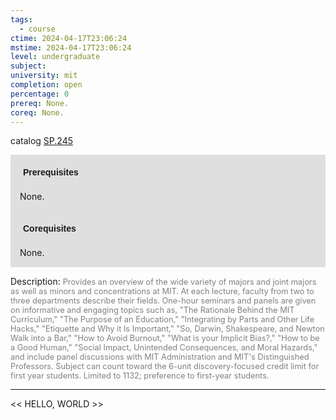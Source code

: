 ```yaml
---
tags:
  - course
ctime: 2024-04-17T23:06:24
mstime: 2024-04-17T23:06:24
level: undergraduate
subject: 
university: mit
completion: open
percentage: 0
prereq: None.
coreq: None.
---
```


catalog [SP.245](http://student.mit.edu/catalog/mSPa.html#SP.245)

<span style="display: block; padding: 15px; background-color: rgb(100, 100, 100, 0.2);"><font id="m_prereq4213_0" style="display: block; font-family: Arial, sans-serif; font-weight: bold; padding: 5px">Prerequisites</font><br><span id="prereq4213_0">None.</span></span>
<span style="display: block; padding: 15px; background-color: rgb(100, 100, 100, 0.2);"><font id="m_coreq4213_0" style="display: block; font-family: Arial, sans-serif; font-weight: bold; padding: 5px">Corequisites</font><br><span id="coreq4213_0">None.</span></span>

<font style="">Description:</font>
<font style="color: grey; font-size: 0.8rem;">Provides an overview of the wide variety of majors and joint majors as well as minors and concentrations at MIT. At each lecture, faculty from two to three departments describe their fields. One-hour seminars and panels are given on informative and engaging topics such as, "The Rationale Behind the MIT Curriculum," "The Purpose of an Education," "Integrating by Parts and Other Life Hacks," "Etiquette and Why it Is Important," "So, Darwin, Shakespeare, and Newton Walk into a Bar," "How to Avoid Burnout," "What is your Implicit Bias?," "How to be a Good Human," "Social Impact, Unintended Consequences, and Moral Hazards," and include panel discussions with MIT Administration and MIT's Distinguished Professors. Subject can count toward the 6-unit discovery-focused credit limit for first year students. Limited to 1132; preference to first-year students.</font>



---

<< HELLO, WORLD >>
